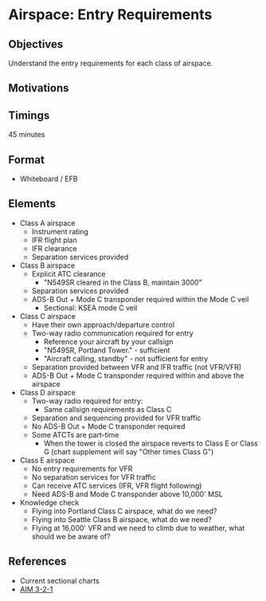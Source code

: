 # Airspace: Entry Requirements

## Objectives

Understand the entry requirements for each class of airspace.

## Motivations

## Timings

45 minutes

## Format

- Whiteboard / EFB

## Elements

- Class A airspace
  - Instrument rating
  - IFR flight plan
  - IFR clearance
  - Separation services provided
- Class B airspace
  - Explicit ATC clearance
    - "N549SR cleared in the Class B, maintain 3000"
  - Separation services provided
  - ADS-B Out + Mode C transponder required within the Mode C veil
    - Sectional: KSEA mode C veil
- Class C airspace
  - Have their own approach/departure control
  - Two-way radio communication required for entry
    - Reference your aircraft by your callsign
    - "N549SR, Portland Tower." - sufficient
    - "Aircraft calling, standby" - not sufficient for entry
  - Separation provided between VFR and IFR traffic (not VFR/VFR)
  - ADS-B Out + Mode C transponder required within and above the airspace
- Class D airspace
  - Two-way radio required for entry:
    - Same callsign requirements as Class C
  - Separation and sequencing provided for VFR traffic
  - No ADS-B Out + Mode C transponder required
  - Some ATCTs are part-time
    - When the tower is closed the airspace reverts to Class E or Class G (chart supplement will say "Other times Class G")
- Class E airspace
  - No entry requirements for VFR
  - No separation services for VFR traffic
  - Can receive ATC services (IFR, VFR flight following)
  - Need ADS-B and Mode C transponder above 10,000' MSL
- Knowledge check
  - Flying into Portland Class C airspace, what do we need?
  - Flying into Seattle Class B airspace, what do we need?
  - Flying at 16,000' VFR and we need to climb due to weather, what should we be aware of?

## References

- Current sectional charts
- [AIM 3-2-1](/_references/AIM/3-2-1)
